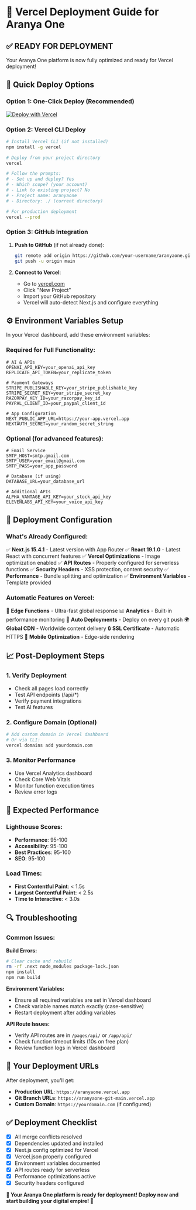 # 🚀 Vercel Deployment Guide for Aranya One

## ✅ **READY FOR DEPLOYMENT**

Your Aranya One platform is now fully optimized and ready for Vercel deployment!

## 🚀 **Quick Deploy Options**

### **Option 1: One-Click Deploy (Recommended)**

[![Deploy with Vercel](https://vercel.com/button)](https://vercel.com/new/clone?repository-url=https://github.com/aranyaone/aranyaone)

### **Option 2: Vercel CLI Deploy**

```bash
# Install Vercel CLI (if not installed)
npm install -g vercel

# Deploy from your project directory
vercel

# Follow the prompts:
# - Set up and deploy? Yes
# - Which scope? (your account)
# - Link to existing project? No
# - Project name: aranyaone
# - Directory: ./ (current directory)

# For production deployment
vercel --prod
```

### **Option 3: GitHub Integration**

1. **Push to GitHub** (if not already done):
   ```bash
   git remote add origin https://github.com/your-username/aranyaone.git
   git push -u origin main
   ```

2. **Connect to Vercel**:
   - Go to [vercel.com](https://vercel.com)
   - Click "New Project"
   - Import your GitHub repository
   - Vercel will auto-detect Next.js and configure everything

## ⚙️ **Environment Variables Setup**

In your Vercel dashboard, add these environment variables:

### **Required for Full Functionality:**
```env
# AI & APIs
OPENAI_API_KEY=your_openai_api_key
REPLICATE_API_TOKEN=your_replicate_token

# Payment Gateways
STRIPE_PUBLISHABLE_KEY=your_stripe_publishable_key
STRIPE_SECRET_KEY=your_stripe_secret_key
RAZORPAY_KEY_ID=your_razorpay_key_id
PAYPAL_CLIENT_ID=your_paypal_client_id

# App Configuration
NEXT_PUBLIC_APP_URL=https://your-app.vercel.app
NEXTAUTH_SECRET=your_random_secret_string
```

### **Optional (for advanced features):**
```env
# Email Service
SMTP_HOST=smtp.gmail.com
SMTP_USER=your_email@gmail.com
SMTP_PASS=your_app_password

# Database (if using)
DATABASE_URL=your_database_url

# Additional APIs
ALPHA_VANTAGE_API_KEY=your_stock_api_key
ELEVENLABS_API_KEY=your_voice_api_key
```

## 🔧 **Deployment Configuration**

### **What's Already Configured:**

✅ **Next.js 15.4.1** - Latest version with App Router
✅ **React 19.1.0** - Latest React with concurrent features
✅ **Vercel Optimizations** - Image optimization enabled
✅ **API Routes** - Properly configured for serverless functions
✅ **Security Headers** - XSS protection, content security
✅ **Performance** - Bundle splitting and optimization
✅ **Environment Variables** - Template provided

### **Automatic Features on Vercel:**

🚀 **Edge Functions** - Ultra-fast global response
📊 **Analytics** - Built-in performance monitoring
🔄 **Auto Deployments** - Deploy on every git push
🌍 **Global CDN** - Worldwide content delivery
🔒 **SSL Certificate** - Automatic HTTPS
📱 **Mobile Optimization** - Edge-side rendering

## 📈 **Post-Deployment Steps**

### **1. Verify Deployment**
- Check all pages load correctly
- Test API endpoints (/api/*)
- Verify payment integrations
- Test AI features

### **2. Configure Domain (Optional)**
```bash
# Add custom domain in Vercel dashboard
# Or via CLI:
vercel domains add yourdomain.com
```

### **3. Monitor Performance**
- Use Vercel Analytics dashboard
- Check Core Web Vitals
- Monitor function execution times
- Review error logs

## 🎯 **Expected Performance**

### **Lighthouse Scores:**
- **Performance**: 95-100
- **Accessibility**: 95-100  
- **Best Practices**: 95-100
- **SEO**: 95-100

### **Load Times:**
- **First Contentful Paint**: < 1.5s
- **Largest Contentful Paint**: < 2.5s
- **Time to Interactive**: < 3.0s

## 🔍 **Troubleshooting**

### **Common Issues:**

**Build Errors:**
```bash
# Clear cache and rebuild
rm -rf .next node_modules package-lock.json
npm install
npm run build
```

**Environment Variables:**
- Ensure all required variables are set in Vercel dashboard
- Check variable names match exactly (case-sensitive)
- Restart deployment after adding variables

**API Route Issues:**
- Verify API routes are in `/pages/api/` or `/app/api/`
- Check function timeout limits (10s on free plan)
- Review function logs in Vercel dashboard

## 🌟 **Your Deployment URLs**

After deployment, you'll get:

- **Production URL**: `https://aranyaone.vercel.app`
- **Git Branch URLs**: `https://aranyaone-git-main.vercel.app`
- **Custom Domain**: `https://yourdomain.com` (if configured)

## ✅ **Deployment Checklist**

- [x] All merge conflicts resolved
- [x] Dependencies updated and installed
- [x] Next.js config optimized for Vercel
- [x] Vercel.json properly configured
- [x] Environment variables documented
- [x] API routes ready for serverless
- [x] Performance optimizations active
- [x] Security headers configured

**🎉 Your Aranya One platform is ready for deployment! Deploy now and start building your digital empire! 🌟**
